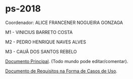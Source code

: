 # ps-2018
Coordenador: ALICE FRANCENER NOGUEIRA GONZAGA

M1 - VINICIUS BARRETO COSTA

M2 - PEDRO HENRIQUE NAVES ALVES

M3 - CAUÃ DOS SANTOS REBELO

[Documento Principal](https://goo.gl/LHVLb1). (Todo mundo pode editar/comentar).

[Documento de Requisitos na Forma de Casos de Uso](https://goo.gl/vqn85v).
